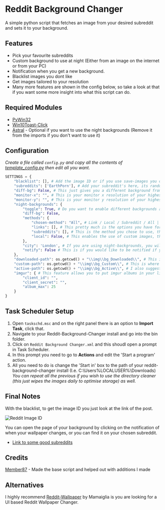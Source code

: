 # Reddit Background Changer
A simple python script that fetches an image from your desired subreddit and sets it to your background.

## Features
- Pick your favourite subreddits
- Custom background to use at night (Either from an image on the internet or from your PC)
- Notification when you get a new background.
- Blacklist images you dont like
- Get images tailored to your resolution
- Many more features are shown in the config below, so take a look at that if you want some more insight into what this script can do.

## Required Modules
- [PyWin32](https://pypi.org/project/pywin32/)
- [Win10Toast-Click](https://pypi.org/project/win10toast-click/)
- [Astral](https://pypi.org/project/astral/) - Optional if you want to use the night backgrounds (Remove it from the imports if you don't want to use it)

## Configuration
*Create a file called `config.py` and copy all the contents of [template_config.py](https://github.com/coredev-uk/reddit-background-changer/blob/main/template_config.py#L3) then edit all you want.*
```python
SETTINGS = {
    "blacklist": [], # Add the image ID or if you use save-images you can use the file name of what you'd not like to see in the future
    "subreddits": ['EarthPorn'], # Add your subreddit's here, its randomised each time its ran, so it'll be one from the list (it can just be one subreddit if you'd just like that)
    "diff-bg": False, # This just gives you a different background from reddit everytime it checks, I suggest not turning it on if you run the script very often as it will run out of images and default to the first one after.
    "monitor-x": "", # This is your monitor x resolution of your highest resolution monitor (I.e. 1920 for a 1920x1080 (1080p) display) - Leave this empty if you would like it to auto-detect your primary display resolution. (and if you have a single monitor)
    "monitor-y": "", # This is your monitor y resolution of your highest resolution monitor (I.e. 1080 for a 1920x1080 (1080p) display) - Leave this empty if you would like it to auto-detect your primary display resolution. (and if you have a single monitor)
    "night-backgrounds": {
        "toggle": True, # Do you want to enable different backgrounds at night (Sunset to Sunrise using Astral)
        "diff-bg": False,
        "methods": {
            "chosen-method": "All", # Link / Local / Subreddit / All | Do you want night backgrounds to be fetched from Local (Your custom path), Link (From links below), Subreddit (Also below) or all where it just randomises.
            "links": [], # This pretty much is the options you have for where you get your backgrounds at night
            "subreddits": [], # This is the method you chose to use, this can be either Link, Local, Subreddit or All. These will be explained below.
            "local": False, # This enables the use of custom images, that you can store in your own custom directory, or the one already made in `img/bg_custom`. Images need to be PNG/JPG/JPEG format, and it picks a random one from the file, so only put one in there if you just want one being used.
        },
        "city": 'London', # If you are using night-backgrounds, you will need to put your local large city in here. Check https://astral.readthedocs.io/en/latest/#cities list to find the closest one to you.
        "notify": False # This is if you would like to be notified if you got a new background at night. This occurs every time you run the script if you use custom method.
    },
    "downloaded-path": os.getcwd() + "\\img\\bg_Downloaded\\", # This is for the directory where you would like images to be downloaded to and stored.
    "custom-path": os.getcwd() + "\\img\\bg_Custom\\", # This is where you can put your custom images that is used for night backgrounds, if you're not using night backgrounds just leave this default.
    "active-path": os.getcwd() + "\\img\\bg_Active\\", # I also suggest leaving this default. This is where your active background images is stored (aside from if you use custom backgrounds).
    "imgur": { # This feature allows you to put imgur albums in your links table, you need to go to https://api.imgur.com/oauth2/addclient and create an application if you'd like to use this feature.
        "client_id": "", 
        "client_secret": "",
        "album_max": 25
    }
}
```

## Task Scheduler Setup
1. Open `taskschd.msc` and on the right panel there is an option to **Import Task**, click that.
2. Navigate to your Reddit-Background-Changer install and go into the bin folder.
3. Click on `Reddit Background Changer.xml` and this shoudl open a prompt in Task Scheduler.
4. In this prompt you need to go to **Actions** and edit the 'Start a program' action.
5. All you need to do is change the 'Start in' box to the path of your reddit-background-changer install (I.e. C:\Users\%LOCALUSER%\Downloads)
*You can repeat all the previous if you wish to use the directory cleaner (this just wipes the images daily to optimise storage) as well.*

## Final Notes
With the blacklist, to get the image ID you just look at the link of the post.

![Reddit Image ID](https://i.imgur.com/E2AQYv0.png "Reddit Image ID")

You can open the page of your background by clicking on the notification of when your wallpaper changes, or you can find it on your chosen subreddit.
- [Link to some good subreddits](https://www.reddit.com/r/sfwpornnetwork/wiki/network)

## Credits
[Member87](https://github.com/member87) - Made the base script and helped out with additions I made

## Alternatives
I highly recommend [Reddit-Wallpaper](https://github.com/Mamiglia/Reddit-Wallpaper) by Mamaiglia is you are looking for a UI based Reddit Wallpaper Changer.